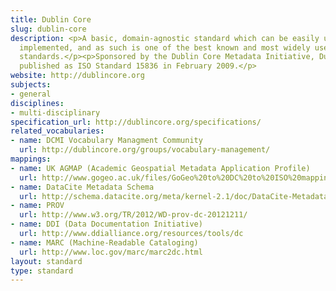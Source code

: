 ```yaml
---
title: Dublin Core
slug: dublin-core
description: <p>A basic, domain-agnostic standard which can be easily understood and
  implemented, and as such is one of the best known and most widely used metadata
  standards.</p><p>Sponsored by the Dublin Core Metadata Initiative, Dublin Core was
  published as ISO Standard 15836 in February 2009.</p>
website: http://dublincore.org
subjects:
- general
disciplines:
- multi-disciplinary
specification_url: http://dublincore.org/specifications/
related_vocabularies:
- name: DCMI Vocabulary Managment Community
  url: http://dublincore.org/groups/vocabulary-management/
mappings:
- name: UK AGMAP (Academic Geospatial Metadata Application Profile)
  url: http://www.gogeo.ac.uk/files/GoGeo%20to%20DC%20to%20ISO%20mapping.pdf
- name: DataCite Metadata Schema
  url: http://schema.datacite.org/meta/kernel-2.1/doc/DataCite-MetadataKernel_v2.1.pdf
- name: PROV
  url: http://www.w3.org/TR/2012/WD-prov-dc-20121211/
- name: DDI (Data Documentation Initiative)
  url: http://www.ddialliance.org/resources/tools/dc
- name: MARC (Machine-Readable Cataloging)
  url: http://www.loc.gov/marc/marc2dc.html
layout: standard
type: standard
---
```


